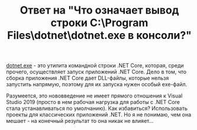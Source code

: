 ﻿---
title: "Ответ на \"Что означает вывод строки C:\\Program Files\\dotnet\\dotnet.exe в консоли?\""
se.owner.user_id: 240512
se.owner.display_name: "MSDN.WhiteKnight"
se.owner.link: "https://ru.stackoverflow.com/users/240512/msdn-whiteknight"
se.answer_id: 993536
se.question_id: 993532
se.post_type: answer
se.is_accepted: True
---
<p><a href="https://docs.microsoft.com/en-us/dotnet/core/tools/dotnet?tabs=netcore21" rel="nofollow noreferrer">dotnet.exe</a> - это утилита командной строки .NET Core, которая, среди прочего, осуществляет запуск приложений .NET Core. Дело в том, что сборка приложения .NET Core дает DLL-файлы, которые нельзя запустить напрямую, поэтому для их запуска нужен особый exe-файл.</p>

<p>Разумеется, это нововведение не имеет прямого отношения к Visual Studio 2019 (просто в нем рабочая нагрузка для работы с .NET Core стала устанавливаться по умолчанию). Как избавиться? Использовать проекты для классических приложений .NET. Но я не понимаю, чем она мешает - на конечный результат то она никак не влияет...</p>
